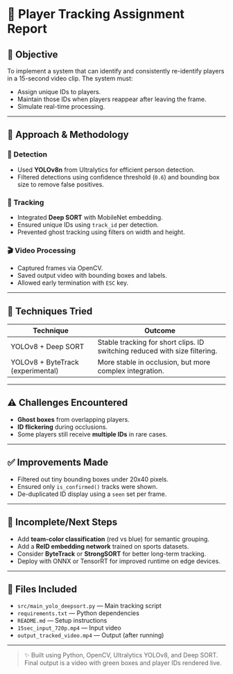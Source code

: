 # 📝 Player Tracking Assignment Report

## 📌 Objective

To implement a system that can identify and consistently re-identify players in a 15-second video clip. The system must:

* Assign unique IDs to players.
* Maintain those IDs when players reappear after leaving the frame.
* Simulate real-time processing.

---

## 🧠 Approach & Methodology

### 🎯 Detection

* Used **YOLOv8n** from Ultralytics for efficient person detection.
* Filtered detections using confidence threshold (`0.6`) and bounding box size to remove false positives.

### 🚀 Tracking

* Integrated **Deep SORT** with MobileNet embedding.
* Ensured unique IDs using `track_id` per detection.
* Prevented ghost tracking using filters on width and height.

### 🎬 Video Processing

* Captured frames via OpenCV.
* Saved output video with bounding boxes and labels.
* Allowed early termination with `ESC` key.

---

## 🧪 Techniques Tried

| Technique                         | Outcome                                                                    |
| --------------------------------- | -------------------------------------------------------------------------- |
| YOLOv8 + Deep SORT                | Stable tracking for short clips. ID switching reduced with size filtering. |
| YOLOv8 + ByteTrack (experimental) | More stable in occlusion, but more complex integration.                    |

---

## ⚠️ Challenges Encountered

* **Ghost boxes** from overlapping players.
* **ID flickering** during occlusions.
* Some players still receive **multiple IDs** in rare cases.

---

## ✅ Improvements Made

* Filtered out tiny bounding boxes under 20x40 pixels.
* Ensured only `is_confirmed()` tracks were shown.
* De-duplicated ID display using a `seen` set per frame.

---

## 🔧 Incomplete/Next Steps

* Add **team-color classification** (red vs blue) for semantic grouping.
* Add a **ReID embedding network** trained on sports datasets.
* Consider **ByteTrack** or **StrongSORT** for better long-term tracking.
* Deploy with ONNX or TensorRT for improved runtime on edge devices.

---

## 📁 Files Included

* `src/main_yolo_deepsort.py` — Main tracking script
* `requirements.txt` — Python dependencies
* `README.md` — Setup instructions
* `15sec_input_720p.mp4` — Input video
* `output_tracked_video.mp4` — Output (after running)

---

> ✨ Built using Python, OpenCV, Ultralytics YOLOv8, and Deep SORT.
> Final output is a video with green boxes and player IDs rendered live.
